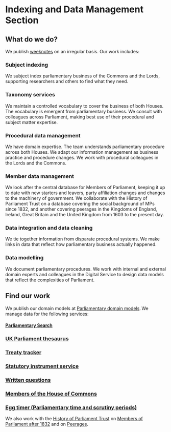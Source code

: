 # Indexing and Data Management Section

## What do we do?  

We publish [weeknotes](https://ukparliament.github.io/ontologies/meta/weeknotes/) on an irregular basis. Our work includes:

### Subject indexing 
We subject index parliamentary business of the Commons and the Lords, supporting researchers and others to find what they need.

### Taxonomy services
We maintain a controlled vocabulary to cover the business of both Houses. The vocabulary is emergent from parliamentary business. We consult with colleagues across Parliament, making best use of their procedural and subject matter expertise. 

### Procedural data management 
We have domain expertise. The team understands parliamentary procedure across both Houses. We adapt our information management as business practice and procedure changes. We work with procedural colleagues in the Lords and the Commons. 

### Member data management
We look after the central database for Members of Parliament, keeping it up to date with new starters and leavers, party affiliation changes and changes to the machinery of government. We collaborate with the History of Parliament Trust on a database covering the social background of MPs since 1832, and another covering peerages in the Kingdoms of England, Ireland, Great Britain and the United Kingdom from 1603 to the present day. 

### Data integration and data cleaning 
We tie together information from disparate procedural systems. We make links in data that reflect how parliamentary business actually happened. 

### Data modelling 
We document parliamentary procedures. We work with internal and external domain experts and colleagues in the Digital Service to design data models that reflect the complexities of Parliament. 

## Find our work
We publish our domain models at [Parliamentary domain models](https://ukparliament.github.io/ontologies/). We manage data for the following services:

#### [Parliamentary Search](https://search-material.parliament.uk/)  

### [UK Parliament thesaurus](https://lda.data.parliament.uk/terms/)  

### [Treaty tracker](https://treaties.parliament.uk/)   

### [Statutory instrument service](https://statutoryinstruments.parliament.uk/)  

### [Written questions](https://questions-statements.parliament.uk/)  

### [Members of the House of Commons](https://members.parliament.uk/members/Commons)

### [Egg timer (Parliamentary time and scrutiny periods)](https://api.parliament.uk/egg-timer/meta)

We also work with the [History of Parliament Trust](https://www.historyofparliamentonline.org/) on [Members of Parliament after 1832](https://membersafter1832.historyofparliamentonline.org/)
and on [Peerages](https://peerages.historyofparliamentonline.org/). 

